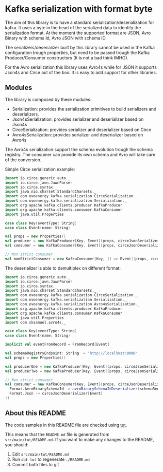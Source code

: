 Kafka serialization with format byte
====================================
The aim of this library is to have a standard serialization/deserialization for kafka. It uses a byte in the head of the
serialized data to identify the serialization format. At the moment the supported format are JSON, Avro Binary with 
schema Id, Avro JSON with schema ID.

The serializers/deserializer built by this library cannot be used in the Kafka configuration trough properties, but need
to be passed trough the Kafka Producer/Consumer constructors (It is not a bad think IMHO).

For the Avro serialization this library uses Avro4s while for JSON it supports Json4s and Circe aut of the box. It is
easy to add support for other libraries.

## Modules
The library is composed by these modules:
 - Serialization: provides the serialization primitives to build serializers and deserializers.
 - Json4sSerialization: provides serializer and deserializer based on Json4s
 - CirceSerialization: provides serializer and deserializer based on Circe
 - Avro4sSerialization: provides serializer and deserializer based on Avro4s
 
The Avro4s serialization support the schema evolution trough the schema registry. The consumer can provide its own schema
and Avro will take care of the conversion.

Simple Circe serialization example:
````scala
import io.circe.generic.auto._
import io.circe.jawn.JawnParser
import io.circe.syntax._
import java.nio.charset.StandardCharsets._
import com.ovoenergy.kafka.serialization.CirceSerialization._
import com.ovoenergy.kafka.serialization.Serialization._
import org.apache.kafka.clients.producer.KafkaProducer
import org.apache.kafka.clients.consumer.KafkaConsumer
import java.util.Properties

case class Key(eventType: String)
case class Event(name: String)

val props = new Properties()
val producer = new KafkaProducer[Key, Event](props, circeJsonSerializer[Key], circeJsonSerializer[Event])
val consumer = new KafkaConsumer[Key, Event](props, circeJsonDeserializer[Key], circeJsonDeserializer[Event])

// Non strict consumer
val nonStrictConsumer = new KafkaConsumer[Key, () => Event](props, circeJsonDeserializer[Key], nonStrictDeserializer(circeJsonDeserializer[Event]))
````

The deserializer is able to demultiplex on different format:
````scala
import io.circe.generic.auto._
import io.circe.jawn.JawnParser
import io.circe.syntax._
import java.nio.charset.StandardCharsets._
import com.ovoenergy.kafka.serialization.CirceSerialization._
import com.ovoenergy.kafka.serialization.Serialization._
import com.ovoenergy.kafka.serialization.Avro4sSerialization._
import org.apache.kafka.clients.producer.KafkaProducer
import org.apache.kafka.clients.consumer.KafkaConsumer
import java.util.Properties
import com.sksamuel.avro4s._

case class Key(eventType: String)
case class Event(name: String)

implicit val eventFromRecord = FromRecord[Event]

val schemaRegistryEndpoint: String  = "http://localhost:8080"
val props = new Properties()

val producerOne = new KafkaProducer[Key, Event](props, circeJsonSerializer[Key], circeJsonSerializer[Event])
val producerTwo = new KafkaProducer[Key, Event](props, circeJsonSerializer[Key], avroBinarySchemaIdSerializer[Event](schemaRegistryEndpoint, isKey = false))

// Non strict consumer
val consumer = new KafkaConsumer[Key, Event](props, circeJsonDeserializer[Key], formatDemultiplexerDeserializer(
  Format.AvroBinarySchemaId -> avroBinarySchemaIdDeserializer(schemaRegistryEndpoint, isKey = false),
  Format.Json -> circeJsonDeserializer[Event]
))
````

## About this README

The code samples in this README file are checked using [tut](https://github.com/tpolecat/tut).

This means that the `README.md` file is generated from `src/main/tut/README.md`. If you want to make any changes to the README, you should:

1. Edit `src/main/tut/README.md`
2. Run `sbt tut` to regenerate `./README.md`
3. Commit both files to git